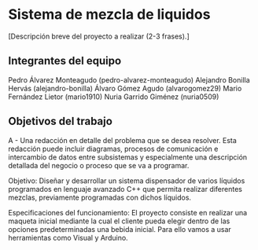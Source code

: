 # Sistema de mezcla de liquidos

[Descripción breve del proyecto a realizar (2-3 frases).]

## Integrantes del equipo

Pedro Álvarez Monteagudo (pedro-alvarez-monteagudo)
Alejandro Bonilla Hervás (alejandro-bonilla)
Álvaro Gómez Agudo (alvarogomez29)
Mario Fernández Lietor (mario1910)
Nuria Garrido Giménez (nuria0509)


## Objetivos del trabajo


A - Una redacción en detalle del problema que se desea resolver. Esta redacción puede incluir diagramas, procesos de comunicación e intercambio de datos entre subsistemas y especialmente una descripción detallada del negocio o proceso que se va a programar.

Objetivo:
Diseñar y desarrollar un sistema dispensador de  varios líquidos programados en lenguaje avanzado C++  que permita realizar diferentes mezclas, previamente programadas con dichos líquidos.

Especificaciones del funcionamiento:
El proyecto consiste en realizar una maqueta inicial mediante la cual el cliente pueda elegir dentro de las opciones predeterminadas una bebida inicial. Para ello vamos a usar  herramientas como Visual y Arduino.

